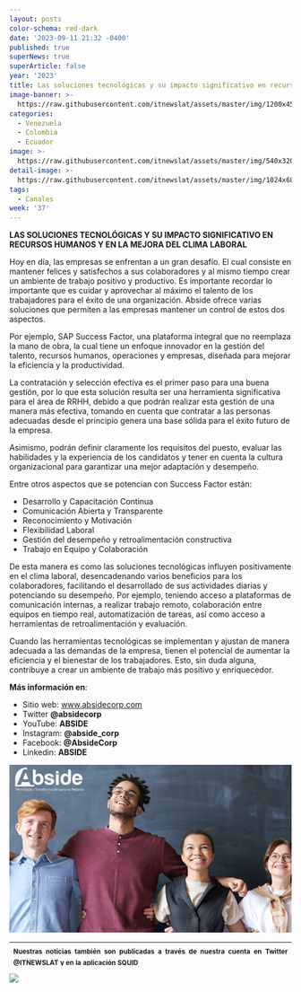 ```yaml
---
layout: posts
color-schema: red-dark
date: '2023-09-11 21:32 -0400'
published: true
superNews: true
superArticle: false
year: '2023'
title: Las soluciones tecnológicas y su impacto significativo en recursos humanos
image-banner: >-
  https://raw.githubusercontent.com/itnewslat/assets/master/img/1200x450/Abside-Recursos-Humanos-L.jpg
categories:
  - Venezuela
  - Colombia
  - Ecuador
image: >-
  https://raw.githubusercontent.com/itnewslat/assets/master/img/540x320/Abside-Recursos-Humanos-p.jpg
detail-image: >-
  https://raw.githubusercontent.com/itnewslat/assets/master/img/1024x680/Abside-Recursos-Humanos-g.jpg
tags:
  - Canales
week: '37'
---
```

**LAS SOLUCIONES TECNOLÓGICAS Y SU IMPACTO SIGNIFICATIVO EN RECURSOS HUMANOS Y EN LA MEJORA DEL CLIMA LABORAL**

Hoy en día, las empresas se enfrentan a un gran desafío. El cual consiste en mantener felices y satisfechos a sus colaboradores y al mismo tiempo crear un ambiente de trabajo positivo y productivo. Es importante recordar lo importante que es cuidar y aprovechar al máximo el talento de los trabajadores para el éxito de una organización. Abside ofrece varias soluciones que permiten a las empresas mantener un control de estos dos aspectos.

Por ejemplo, SAP Success Factor, una plataforma integral que no reemplaza la mano de obra, la cual tiene un enfoque innovador en la gestión del talento, recursos humanos, operaciones y empresas, diseñada para mejorar la eficiencia y la productividad. 

La contratación y selección efectiva es el primer paso para una buena gestión, por lo que esta solución resulta ser una herramienta significativa para el área de RRHH, debido a que podrán realizar esta gestión de una manera más efectiva, tomando en cuenta que contratar a las personas adecuadas desde el principio genera una base sólida para el éxito futuro de la empresa. 

Asimismo, podrán definir claramente los requisitos del puesto, evaluar las habilidades y la experiencia de los candidatos y tener en cuenta la cultura organizacional para garantizar una mejor adaptación y desempeño.

Entre otros aspectos que se potencian con Success Factor están:

- Desarrollo y Capacitación Continua
- Comunicación Abierta y Transparente
- Reconocimiento y Motivación
- Flexibilidad Laboral
- Gestión del desempeño y retroalimentación constructiva
- Trabajo en Equipo y Colaboración

De esta manera es como las soluciones tecnológicas influyen positivamente en el clima laboral, desencadenando varios beneficios para los colaboradores, facilitando el desarrollado de sus actividades diarias y potenciando su desempeño. Por ejemplo, teniendo acceso a plataformas de comunicación internas, a realizar trabajo remoto, colaboración entre equipos en tiempo real, automatización de tareas, así como acceso a herramientas de retroalimentación y evaluación.

Cuando las herramientas tecnológicas se implementan y ajustan de manera adecuada a las demandas de la empresa, tienen el potencial de aumentar la eficiencia y el bienestar de los trabajadores. Esto, sin duda alguna, contribuye a crear un ambiente de trabajo más positivo y enriquecedor.

**Más información en**:
- Sitio web: www.absidecorp.com
- Twitter **@absidecorp**
- YouTube: **ABSIDE**
- Instagram: **@abside_corp**
- Facebook: **@AbsideCorp**
- Linkedin: **ABSIDE**

![](https://raw.githubusercontent.com/itnewslat/assets/master/img/540x320/Abside-Recursos-Humanos-p.jpg)

<table style="height: 42px;" width="569">
<tbody>
<tr>
<td style="text-align: justify;"><sub><strong>Nuestras noticias también son publicadas a través de nuestra cuenta en Twitter <a href="https://twitter.com/itnewslat?lang=es">@ITNEWSLAT</a> y en la aplicación <a href="https://squidapp.co/en/">SQUID</a></strong></sub></td>
</tr>
</tbody>
</table>

<img src="https://tracker.metricool.com/c3po.jpg?hash=56f88a41e39ab42c063cc51676587a04"/>